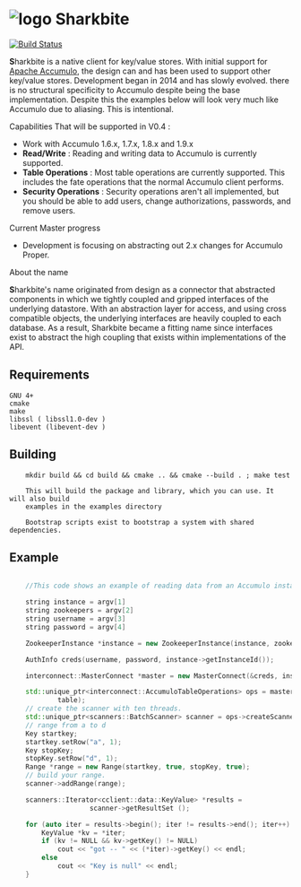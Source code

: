 # ![logo](https://www.sharkbite.io/wp-content/uploads/2017/02/sharkbite.jpg) Sharkbite 
[![Build Status](https://travis-ci.org/phrocker/sharkbite.svg?branch=master)](https://travis-ci.org/phrocker/sharkbite)

**S**harkbite is a native client for key/value stores. With 
initial support for [Apache Accumulo][accumulo], the design can and has been used to support other key/value
stores. Development began in 2014 and has  slowly evolved. there is no structural specificity to Accumulo
despite being the base implementation. Despite this the examples below will look very much like Accumulo due to aliasing. This is intentional.

Capabilities That will be supported in V0.4 : 

 * Work with Accumulo 1.6.x, 1.7.x, 1.8.x and 1.9.x
 * **Read/Write** : Reading and writing data to Accumulo is currently supported.
 * **Table Operations** : Most table operations are currently supported. This includes the fate operations that the normal Accumulo client performs.
 * **Security Operations** : Security operations aren't all implemented, but you should be able to add users, change authorizations, passwords, and remove users.
 
Current Master progress 
  * Development is focusing on abstracting out 2.x changes for Accumulo Proper. 

About the name

**S**harkbite's name originated from design as a connector that abstracted components in which we tightly
coupled and gripped interfaces of the underlying datastore. With an abstraction layer for access, and using
cross compatible objects, the underlying interfaces are heavily coupled to each database. As a result, Sharkbite
became a fitting name since interfaces exist to abstract the high coupling that exists within implementations of 
the API.

## Requirements

	GNU 4+
	cmake
	make
	libssl ( libssl1.0-dev )
	libevent (libevent-dev )

## Building
```
	mkdir build && cd build && cmake .. && cmake --build . ; make test

	This will build the package and library, which you can use. It will also build
	examples in the examples directory

	Bootstrap scripts exist to bootstrap a system with shared dependencies.
```

## Example
```C++

    //This code shows an example of reading data from an Accumulo instance.

    string instance = argv[1]
    string zookeepers = argv[2]
    string username = argv[3]
    string password = argv[4]

    ZookeeperInstance *instance = new ZookeeperInstance(instance, zookeepers, 1000);

    AuthInfo creds(username, password, instance->getInstanceId());

    interconnect::MasterConnect *master = new MasterConnect(&creds, instance);

    std::unique_ptr<interconnect::AccumuloTableOperations> ops = master->tableOps(
            table);
    // create the scanner with ten threads.
    std::unique_ptr<scanners::BatchScanner> scanner = ops->createScanner (&auths, 10);
    // range from a to d
    Key startkey;
    startkey.setRow("a", 1);
    Key stopKey;
    stopKey.setRow("d", 1);
    Range *range = new Range(startkey, true, stopKey, true); 
    // build your range.
    scanner->addRange(range);

    scanners::Iterator<cclient::data::KeyValue> *results =
	                scanner->getResultSet ();

    for (auto iter = results->begin(); iter != results->end(); iter++) {
        KeyValue *kv = *iter;
        if (kv != NULL && kv->getKey() != NULL)
            cout << "got -- " << (*iter)->getKey() << endl;
        else
            cout << "Key is null" << endl;
    }
```
[accumulo]: https://accumulo.apache.org
